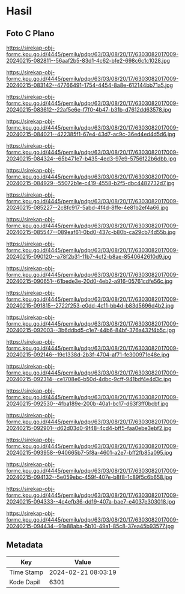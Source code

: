 # Hasil

## Foto C Plano

https://sirekap-obj-formc.kpu.go.id/4445/pemilu/pdpr/63/03/08/20/17/6303082017009-20240215-082811--56aaf2b5-83d1-4c62-bfe2-698c6c1c1028.jpg

https://sirekap-obj-formc.kpu.go.id/4445/pemilu/pdpr/63/03/08/20/17/6303082017009-20240215-083142--47766491-1754-4454-8a8e-612144bb71a5.jpg

https://sirekap-obj-formc.kpu.go.id/4445/pemilu/pdpr/63/03/08/20/17/6303082017009-20240215-083612--22af5e6e-f7f0-4b47-b31b-d7612dd63578.jpg

https://sirekap-obj-formc.kpu.go.id/4445/pemilu/pdpr/63/03/08/20/17/6303082017009-20240215-084021--422385f1-67e4-43d7-ac9c-36ed4ed4d5d6.jpg

https://sirekap-obj-formc.kpu.go.id/4445/pemilu/pdpr/63/03/08/20/17/6303082017009-20240215-084324--65b471e7-b435-4ed3-97e9-5756f22b6dbb.jpg

https://sirekap-obj-formc.kpu.go.id/4445/pemilu/pdpr/63/03/08/20/17/6303082017009-20240215-084929--55072b1e-c419-4558-b2f5-dbc4482732d7.jpg

https://sirekap-obj-formc.kpu.go.id/4445/pemilu/pdpr/63/03/08/20/17/6303082017009-20240215-085227--2c8fc917-5abd-4f4d-8ffe-4e81b2ef4a66.jpg

https://sirekap-obj-formc.kpu.go.id/4445/pemilu/pdpr/63/03/08/20/17/6303082017009-20240215-085547--089eaf61-0bd0-437c-b80b-ca29cb74d55b.jpg

https://sirekap-obj-formc.kpu.go.id/4445/pemilu/pdpr/63/03/08/20/17/6303082017009-20240215-090120--a78f2b31-11b7-4cf2-b8ae-8540642610d9.jpg

https://sirekap-obj-formc.kpu.go.id/4445/pemilu/pdpr/63/03/08/20/17/6303082017009-20240215-090651--61bede3e-20d0-4eb2-a916-05761cdfe56c.jpg

https://sirekap-obj-formc.kpu.go.id/4445/pemilu/pdpr/63/03/08/20/17/6303082017009-20240215-091815--2722f253-e0dd-4c11-bb4d-b83d5696d4b2.jpg

https://sirekap-obj-formc.kpu.go.id/4445/pemilu/pdpr/63/03/08/20/17/6303082017009-20240215-092003--3b6ddbd5-c1e7-44b6-84bf-376a432f4b5c.jpg

https://sirekap-obj-formc.kpu.go.id/4445/pemilu/pdpr/63/03/08/20/17/6303082017009-20240215-092146--19c1338d-2b3f-4704-af71-fe300971e48e.jpg

https://sirekap-obj-formc.kpu.go.id/4445/pemilu/pdpr/63/03/08/20/17/6303082017009-20240215-092314--ce1708e6-b50d-4dbc-9cff-941bdf4e4d3c.jpg

https://sirekap-obj-formc.kpu.go.id/4445/pemilu/pdpr/63/03/08/20/17/6303082017009-20240215-092530--4fba189e-200b-40a1-bc17-d63f3ff0bcbf.jpg

https://sirekap-obj-formc.kpu.go.id/4445/pemilu/pdpr/63/03/08/20/17/6303082017009-20240215-092901--d62d03d0-9f48-4cd4-bff5-faa0ebe3ebf2.jpg

https://sirekap-obj-formc.kpu.go.id/4445/pemilu/pdpr/63/03/08/20/17/6303082017009-20240215-093958--940665b7-5f8a-4601-a2e7-bff2fb85a095.jpg

https://sirekap-obj-formc.kpu.go.id/4445/pemilu/pdpr/63/03/08/20/17/6303082017009-20240215-094132--5e059ebc-459f-407e-b8f8-1c89f5c6b658.jpg

https://sirekap-obj-formc.kpu.go.id/4445/pemilu/pdpr/63/03/08/20/17/6303082017009-20240215-094333--4c4efb36-dd19-407a-bae7-e4037e303018.jpg

https://sirekap-obj-formc.kpu.go.id/4445/pemilu/pdpr/63/03/08/20/17/6303082017009-20240215-094434--91a88aba-5b10-49a1-85c8-37ea45b93577.jpg


## Metadata

| Key        | Value               |
| ---------- | ------------------- |
| Time Stamp | 2024-02-21 08:03:19 |
| Kode Dapil | 6301                |



